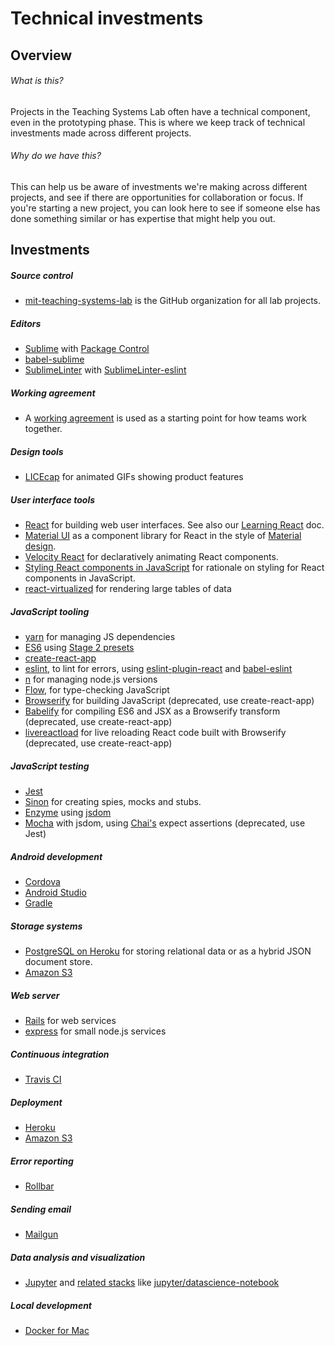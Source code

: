 # Technical investments

## Overview
###### What is this?
Projects in the Teaching Systems Lab often have a technical component, even in the prototyping phase.  This is where we keep track of technical investments made across different projects.

###### Why do we have this?
This can help us be aware of investments we're making across different projects, and see if there are opportunities for collaboration or focus.  If you're starting a new project, you can look here to see if someone else has done something similar or has expertise that might help you out.

## Investments
##### Source control
- [mit-teaching-systems-lab](https://github.com/mit-teaching-systems-lab) is the GitHub organization for all lab projects.

##### Editors
- [Sublime](https://www.sublimetext.com/) with [Package Control](https://packagecontrol.io/)
- [babel-sublime](https://github.com/babel/babel-sublime)
- [SublimeLinter](http://www.sublimelinter.com/en/latest/) with [SublimeLinter-eslint](https://github.com/roadhump/SublimeLinter-eslint)

##### Working agreement
- A [working agreement](./working-agreement.md) is used as a starting point for how teams work together.

##### Design tools
- [LICEcap](https://www.cockos.com/licecap/) for animated GIFs showing product features

##### User interface tools
- [React](https://facebook.github.io/react/) for building web user interfaces.  See also our [Learning React](learning-react.md) doc.
- [Material UI](http://www.material-ui.com/#/) as a component library for React in the style of [Material design](https://material.google.com/).
- [Velocity React](https://github.com/twitter-fabric/velocity-react) for declaratively animating React components.
- [Styling React components in JavaScript](https://speakerdeck.com/vjeux/react-css-in-js) for rationale on styling for React components in JavaScript.
- [react-virtualized](https://github.com/bvaughn/react-virtualized) for rendering large tables of data

##### JavaScript tooling
- [yarn](https://yarnpkg.com/en/) for managing JS dependencies
- [ES6](https://babeljs.io/docs/learn-es2015/) using [Stage 2 presets](https://babeljs.io/docs/plugins/preset-stage-2/)
- [create-react-app](https://github.com/facebookincubator/create-react-app)
- [eslint](http://eslint.org/), to lint for errors, using [eslint-plugin-react](https://github.com/yannickcr/eslint-plugin-react) and [babel-eslint](https://github.com/babel/babel-eslint)
- [n](https://github.com/tj/n) for managing node.js versions
- [Flow](https://flowtype.org/), for type-checking JavaScript
- [Browserify](http://browserify.org/) for building JavaScript (deprecated, use create-react-app)
- [Babelify](https://github.com/babel/babelify) for compiling ES6 and JSX as a Browserify transform (deprecated, use create-react-app)
- [livereactload](https://github.com/milankinen/livereactload) for live reloading React code built with Browserify (deprecated, use create-react-app)

##### JavaScript testing
- [Jest](https://facebook.github.io/jest/)
- [Sinon](http://sinonjs.org/) for creating spies, mocks and stubs.
- [Enzyme](https://github.com/airbnb/enzyme) using [jsdom](https://github.com/airbnb/enzyme/blob/master/docs/guides/jsdom.md)
- [Mocha](https://mochajs.org/) with jsdom, using [Chai's](http://chaijs.com/) expect assertions (deprecated, use Jest)

##### Android development
- [Cordova](https://cordova.apache.org/)
- [Android Studio](https://developer.android.com/studio/index.html)
- [Gradle](https://gradle.org/)

##### Storage systems
- [PostgreSQL on Heroku](https://devcenter.heroku.com/articles/heroku-postgresql) for storing relational data or as a hybrid JSON document store.
- [Amazon S3](https://aws.amazon.com/s3/)

##### Web server
- [Rails](http://guides.rubyonrails.org/) for web services
- [express](http://expressjs.com/) for small node.js services

##### Continuous integration
- [Travis CI](https://travis-ci.org/)

##### Deployment
- [Heroku](https://www.heroku.com/)
- [Amazon S3](http://docs.aws.amazon.com/AmazonS3/latest/dev/WebsiteHosting.html)

##### Error reporting
- [Rollbar](https://rollbar.com/)

##### Sending email
- [Mailgun](https://mailgun.com/)

##### Data analysis and visualization
- [Jupyter](http://jupyter.org/) and [related stacks](https://github.com/jupyter/docker-stacks) like [jupyter/datascience-notebook](https://github.com/jupyter/docker-stacks/tree/master/datascience-notebook)

##### Local development
- [Docker for Mac](https://docs.docker.com/docker-for-mac/)
